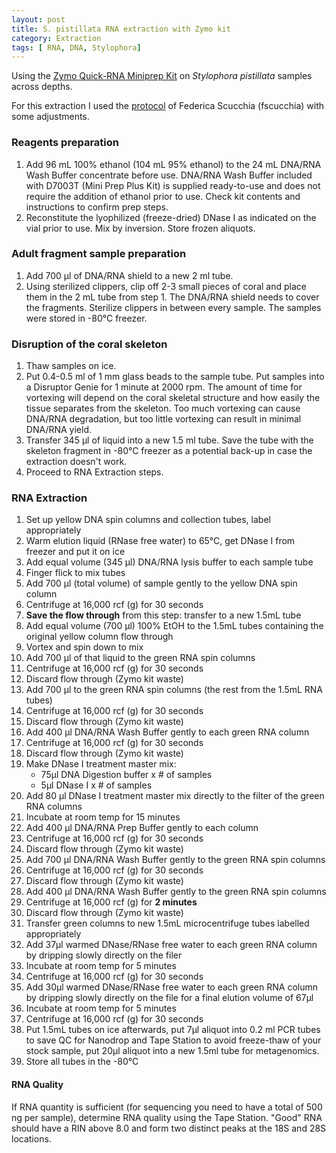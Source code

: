 ```yaml
---
layout: post
title: S. pistillata RNA extraction with Zymo kit
category: Extraction
tags: [ RNA, DNA, Stylophora]
---
```


Using the [Zymo Quick-RNA Miniprep Kit](https://zymoresearch.eu/products/quick-rna-miniprep-kit?srsltid=AfmBOopsarPpj1DdSkjsfXvbcLN-pO_j9GiG8wIRXY7-RMEvYAxVawfm) on _Stylophora pistillata_ samples across depths. 

For this extraction I used the [protocol](https://fscucchia.github.io/FScucchia_Lab_Notebook-Mass_Lab/DNA-RNA-extraction-with-Zymo-kit/) of Federica Scucchia (fscucchia) with some adjustments.

### Reagents preparation

1. Add 96 mL 100% ethanol (104 mL 95% ethanol) to the 24 mL DNA/RNA Wash Buffer concentrate before use. DNA/RNA Wash Buffer included with D7003T (Mini Prep Plus Kit) is supplied ready-to-use and does not require the addition of ethanol prior to use. Check kit contents and instructions to confirm prep steps.  
2. Reconstitute the lyophilized (freeze-dried) DNase I as indicated on the vial prior to use. Mix by inversion. Store frozen aliquots.  

### Adult fragment sample preparation

1. Add 700 µl of DNA/RNA shield to a new 2 ml tube.  
2. Using sterilized clippers, clip off 2-3 small pieces of coral and place them in the 2 mL tube from step 1. The DNA/RNA shield needs to cover the fragments. Sterilize clippers in between every sample. The samples were stored in -80°C freezer.

### Disruption of the coral skeleton
1. Thaw samples on ice.
2. Put 0.4-0.5 ml of 1 mm glass beads to the sample tube. Put samples into a Disruptor Genie for 1 minute at 2000 rpm. The amount of time for vortexing will depend on the coral skeletal structure and how easily the tissue separates from the skeleton. Too much vortexing can cause DNA/RNA degradation, but too little vortexing can result in minimal DNA/RNA yield.  
4. Transfer 345 µl of liquid into a new 1.5 ml tube. Save the tube with the skeleton fragment in -80°C freezer as a potential back-up in case the extraction doesn't work.  
5. Proceed to RNA Extraction steps.  

### RNA Extraction
1. Set up yellow DNA spin columns and collection tubes, label appropriately
2. Warm elution liquid (RNase free water) to 65°C, get DNase I from freezer and put it on ice
3. Add equal volume (345 µl) DNA/RNA lysis buffer to each sample tube
4. Finger flick to mix tubes
5. Add 700 µl (total volume) of sample gently to the yellow DNA spin column
6. Centrifuge at 16,000 rcf (g) for 30 seconds
7. **Save the flow through** from this step: transfer to a new 1.5mL tube
8. Add equal volume (700 µl) 100% EtOH to the 1.5mL tubes containing the original yellow column flow through
9. Vortex and spin down to mix
10. Add 700 µl of that liquid to the green RNA spin columns
11. Centrifuge at 16,000 rcf (g) for 30 seconds
12. Discard flow through (Zymo kit waste)
13. Add 700 µl to the green RNA spin columns (the rest from the 1.5mL RNA tubes)
14. Centrifuge at 16,000 rcf (g) for 30 seconds
15. Discard flow through (Zymo kit waste)
16. Add 400 µl DNA/RNA Wash Buffer gently to each green RNA column
17. Centrifuge at 16,000 rcf (g) for 30 seconds
18. Discard flow through (Zymo kit waste)
19. Make DNase I treatment master mix:
    - 75µl DNA Digestion buffer x # of samples
    - 5µl DNase I x # of samples
20. Add 80 µl DNase I treatment master mix directly to the filter of the green RNA columns
21. Incubate at room temp for 15 minutes
22. Add 400 µl DNA/RNA Prep Buffer gently to each column
23. Centrifuge at 16,000 rcf (g) for 30 seconds
24. Discard flow through (Zymo kit waste)
25. Add 700 µl DNA/RNA Wash Buffer gently to the green RNA spin columns
26. Centrifuge at 16,000 rcf (g) for 30 seconds
27. Discard flow through (Zymo kit waste)
28. Add 400 µl DNA/RNA Wash Buffer gently to the green RNA spin columns
29. Centrifuge at 16,000 rcf (g) for **2 minutes**
30. Discard flow through (Zymo kit waste)
31. Transfer green columns to new 1.5mL microcentrifuge tubes labelled appropriately 
32. Add 37µl warmed DNase/RNase free water to each green RNA column by dripping slowly directly on the filer
33. Incubate at room temp for 5 minutes
34. Centrifuge at 16,000 rcf (g) for 30 seconds
35. Add 30µl warmed DNase/RNase free water to each green RNA column by dripping slowly directly on the file for a final elution volume of 67µl
36. Incubate at room temp for 5 minutes
37. Centrifuge at 16,000 rcf (g) for 30 seconds
38. Put 1.5mL tubes on ice afterwards, put 7µl aliquot into 0.2 ml PCR tubes to save QC for Nanodrop and Tape Station to avoid freeze-thaw of your stock sample, put 20µl aliquot into a new 1.5ml tube for metagenomics.
39. Store all tubes in the -80°C

#### RNA Quality  
If RNA quantity is sufficient (for sequencing you need to have a total of 500 ng per sample), determine RNA quality using the Tape Station. "Good" RNA should have a RIN above 8.0 and form two distinct peaks at the 18S and 28S locations. 